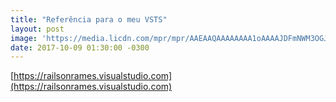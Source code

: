 ```yaml
---
title: "Referência para o meu VSTS"
layout: post
image: 'https://media.licdn.com/mpr/mpr/AAEAAQAAAAAAAA1oAAAAJDFmNWM3OGJiLTlhNmItNGYzMS1iODliLWU3MDdiNGVlZDA0Yw.png'
date: 2017-10-09 01:30:00 -0300
---
```


[https://railsonrames.visualstudio.com](https://railsonrames.visualstudio.com)
